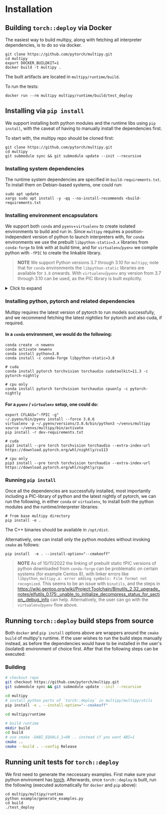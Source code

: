 # Installation

## Building `torch::deploy` via Docker

The easiest way to build multipy, along with fetching all interpreter dependencies, is to do so via docker.

<!-- #md -->
```shell
git clone https://github.com/pytorch/multipy.git
cd multipy
export DOCKER_BUILDKIT=1
docker build -t multipy .
```
<!-- #endmd -->

The built artifacts are located in `multipy/runtime/build`.

To run the tests:

<!-- #md -->
```shell
docker run --rm multipy multipy/runtime/build/test_deploy
```
<!-- #endmd -->

## Installing via `pip install`

We support installing both python modules and the runtime libs using `pip install`, with the caveat of having to manually install the dependencies first.

To start with, the multipy repo should be cloned first:

<!-- #md -->
```shell
git clone https://github.com/pytorch/multipy.git
cd multipy
git submodule sync && git submodule update --init --recursive
```
<!-- #endmd -->


### Installing system dependencies

The runtime system dependencies are specified in `build-requirements.txt`. To install them on Debian-based systems, one could run:

<!-- #md -->
```shell
sudo apt update
xargs sudo apt install -y -qq --no-install-recommends <build-requirements.txt
```
<!-- #endmd -->

### Installing environment encapsulators

We support both `conda` and `pyenv`+`virtualenv` to create isolated environments to build and run in. Since `multipy` requires a position-independent version of python to launch interpreters with, for `conda` environments we use the prebuilt `libpython-static=3.x` libraries from `conda-forge` to link with at build time, and for `virtualenv`/`pyenv` we compile python with `-fPIC` to create the linkable library.

> **NOTE** We support Python versions 3.7 through 3.10 for `multipy`; note that for `conda` environments the `libpython-static` libraries are available for `3.8` onwards. With `virtualenv`/`pyenv` any version from 3.7 through 3.10 can be used, as the PIC library is built explicitly.

<details>
<summary>Click to expand</summary>

Example commands for installing conda:
<!-- #md -->
```shell
curl -fsSL -v -o ~/miniconda.sh -O  https://repo.anaconda.com/miniconda/Miniconda3-latest-Linux-x86_64.sh  && \
chmod +x ~/miniconda.sh && \
~/miniconda.sh -b -p /opt/conda && \
rm ~/miniconda.sh
```
<!-- #endmd -->

Virtualenv / pyenv can be installed as follows:

<!-- #md -->
```shell
pip3 install virtualenv
git clone https://github.com/pyenv/pyenv.git ~/.pyenv
```
<!-- #endmd -->

</details>


### Installing python, pytorch and related dependencies

Multipy requires the latest version of pytorch to run models successfully, and we recommend fetching the latest _nightlies_ for pytorch and also cuda, if required.

#### In a `conda` environment, we would do the following:
<!-- #md -->
```shell
conda create -n newenv
conda activate newenv
conda install python=3.8
conda install -c conda-forge libpython-static=3.8

# cuda
conda install pytorch torchvision torchaudio cudatoolkit=11.3 -c pytorch-nightly

# cpu only
conda install pytorch torchvision torchaudio cpuonly -c pytorch-nightly
```
<!-- #endmd -->

#### For a `pyenv` / `virtualenv` setup, one could do:

<!-- #md -->
```shell
export CFLAGS="-fPIC -g"
~/.pyenv/bin/pyenv install --force 3.8.6
virtualenv -p ~/.pyenv/versions/3.8.6/bin/python3 ~/venvs/multipy
source ~/venvs/multipy/bin/activate
pip install -r dev-requirements.txt

# cuda
pip3 install --pre torch torchvision torchaudio --extra-index-url https://download.pytorch.org/whl/nightly/cu113

# cpu only
pip3 install --pre torch torchvision torchaudio --extra-index-url https://download.pytorch.org/whl/nightly/cpu

```
<!-- #endmd -->

### Running `pip install`

Once all the dependencies are successfully installed, most importantly including a PIC-library of python and the latest nightly of pytorch, we can run the following, in either `conda` or `virtualenv`, to install both the python modules and the runtime/interpreter libraries:
<!-- #md -->
```shell
# from base multipy directory
pip install -e .
```
<!-- #endmd -->

The C++ binaries should be available in `/opt/dist`.

Alternatively, one can install only the python modules without invoking `cmake` as follows:
<!-- #md -->
```shell
pip install  -e . --install-option="--cmakeoff"
```
<!-- #endmd -->

> **NOTE** As of 10/11/2022 the linking of prebuilt static fPIC versions of python downloaded from `conda-forge` can be problematic on certain systems (for example Centos 8), with linker errors like `libpython_multipy.a: error adding symbols: File format not recognized`. This seems to be an issue with `binutils`, and the steps in https://wiki.gentoo.org/wiki/Project:Toolchain/Binutils_2.32_upgrade_notes/elfutils_0.175:_unable_to_initialize_decompress_status_for_section_.debug_info can help. Alternatively, the user can go with the `virtualenv`/`pyenv` flow above.


## Running `torch::deploy` build steps from source

Both `docker` and `pip install` options above are wrappers around the `cmake build` of multipy's runtime. If the user wishes to run the build steps manually instead, as before the dependencies would have to be installed in the user's (isolated) environment of choice first. After that the following steps can be executed:

### Building

<!-- #md -->
```bash
# checkout repo
git checkout https://github.com/pytorch/multipy.git
git submodule sync && git submodule update --init --recursive

cd multipy
# install python parts of `torch::deploy` in multipy/multipy/utils
pip install -e . --install-option="--cmakeoff"

cd multipy/runtime

# build runtime
mkdir build
cd build
# use cmake -DABI_EQUALS_1=ON .. instead if you want ABI=1
cmake ..
cmake --build . --config Release
```
<!-- #endmd -->

## Running unit tests for `torch::deploy`

We first need to generate the neccessary examples. First make sure your python enviroment has [torch](https://pytorch.org). Afterwards, once `torch::deploy` is built, run the following (executed automatically for `docker` and `pip` above):

<!-- #md -->
```
cd multipy/multipy/runtime
python example/generate_examples.py
cd build
./test_deploy
```
<!-- #endmd -->
